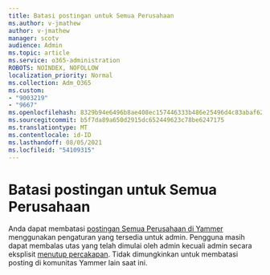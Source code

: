 ```yaml
---
title: Batasi postingan untuk Semua Perusahaan
ms.author: v-jmathew
author: v-jmathew
manager: scotv
audience: Admin
ms.topic: article
ms.service: o365-administration
ROBOTS: NOINDEX, NOFOLLOW
localization_priority: Normal
ms.collection: Adm_O365
ms.custom:
- "9003219"
- "9667"
ms.openlocfilehash: 8329b94e6496b8ae408ec157446333b486e25496d4c83abaf62bd22b9f8a1f3c
ms.sourcegitcommit: b5f7da89a650d2915dc652449623c78be6247175
ms.translationtype: MT
ms.contentlocale: id-ID
ms.lasthandoff: 08/05/2021
ms.locfileid: "54109315"
---
```

# <a name="restrict-posting-to-all-company"></a>Batasi postingan untuk Semua Perusahaan

Anda dapat membatasi [postingan Semua Perusahaan di Yammer](https://support.microsoft.com/office/restrict-all-company-posts-in-yammer-3219d2ae-db15-4c9f-9dd2-28559ae39a97) menggunakan pengaturan yang tersedia untuk admin. Pengguna masih dapat membalas utas yang telah dimulai oleh admin kecuali admin secara eksplisit [menutup percakapan](https://support.microsoft.com/office/pin-close-and-report-conversations-in-yammer-62a5fbc2-ff1b-4418-9334-d2b4b17062cb). Tidak dimungkinkan untuk membatasi posting di komunitas Yammer lain saat ini.
